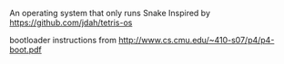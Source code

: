 An operating system that only runs Snake
Inspired by https://github.com/jdah/tetris-os

bootloader instructions from http://www.cs.cmu.edu/~410-s07/p4/p4-boot.pdf
